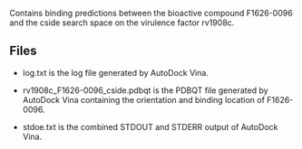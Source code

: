 Contains binding predictions between the bioactive compound F1626-0096 and the cside search space on the virulence factor rv1908c.

## Files

- log.txt is the log file generated by AutoDock Vina.

- rv1908c_F1626-0096_cside.pdbqt is the PDBQT file generated by AutoDock Vina containing the orientation and binding location of F1626-0096.

- stdoe.txt is the combined STDOUT and STDERR output of AutoDock Vina.

